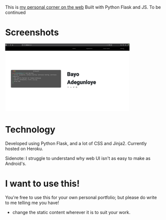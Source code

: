 
This is [my personal corner on the web]() Built with Python Flask and JS. To be continued


# Screenshots
<p float="left">
  <img src="https://raw.githubusercontent.com/AdebayoAdegunloyeFanDuel/profile/master/screenshots/home.png" width="400">
</p>

# Technology

Developed using Python Flask, and a lot of CSS and Jinja2.
Currently hosted on Heroku. 

Sidenote: I struggle to understand why web UI isn't as easy to make as Android's.

# I want to use this!

You're free to use this for your own personal portfolio; but please do write to me telling me you have!
 
 - change the static content wherever it is to suit your work.
